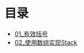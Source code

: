 # 目录

- [01_有效括号](/algorithm/stack/01_有效括号.html)
- [02_使用数组实现Stack](/algorithm/stack/02_使用数组实现Stack.html)
